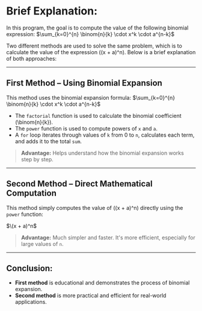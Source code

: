 # Brief Explanation:

In this program, the goal is to compute the value of the following binomial expression:
$\sum_{k=0}^{n} \binom{n}{k} \cdot x^k \cdot a^{n-k}$

Two different methods are used to solve the same problem, which is to calculate the value of the expression ((x + a)^n). Below is a brief explanation of both approaches:

---

## **First Method – Using Binomial Expansion**

This method uses the binomial expansion formula:
$\sum_{k=0}^{n} \binom{n}{k} \cdot x^k \cdot a^{n-k}$

* The `factorial` function is used to calculate the binomial coefficient (\binom{n}{k}).
* The `power` function is used to compute powers of `x` and `a`.
* A `for` loop iterates through values of `k` from 0 to `n`, calculates each term, and adds it to the total `sum`.

> **Advantage:** Helps understand how the binomial expansion works step by step.

---

## **Second Method – Direct Mathematical Computation**

This method simply computes the value of ((x + a)^n) directly using the `power` function:

$\(x + a)^n$

> **Advantage:** Much simpler and faster. It's more efficient, especially for large values of `n`.

---

## Conclusion:

* **First method** is educational and demonstrates the process of binomial expansion.
* **Second method** is more practical and efficient for real-world applications.
